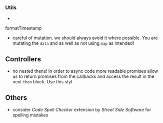 ### Utils

-
formatTimestamp

- careful of mutation. we should always avoid it where possible. You are mutating the `data` and as well as not using `map` as intended!

## Controllers

- no nested thens! In order to async code more readable promises allow us to return promises from the callbacks and access the result in the next `then` block. Use this styl

## Others

- consider _Code Spell Checker_ extension by _Street Side Software_ for spelling mistakes

